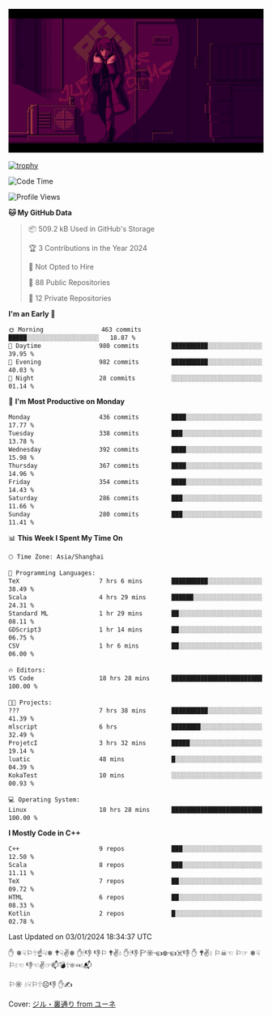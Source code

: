 ![](imgs/main.png)

[![trophy](https://github-profile-trophy.vercel.app/?username=NeilKleistGao&theme=dracula)](https://github.com/ryo-ma/github-profile-trophy)

<!--START_SECTION:waka-->
![Code Time](http://img.shields.io/badge/Code%20Time-501%20hrs%2044%20mins-blue)

![Profile Views](http://img.shields.io/badge/Profile%20Views-0-blue)

**🐱 My GitHub Data** 

> 📦 509.2 kB Used in GitHub's Storage 
 > 
> 🏆 3 Contributions in the Year 2024
 > 
> 🚫 Not Opted to Hire
 > 
> 📜 88 Public Repositories 
 > 
> 🔑 12 Private Repositories 
 > 
**I'm an Early 🐤** 

```text
🌞 Morning                463 commits         █████░░░░░░░░░░░░░░░░░░░░   18.87 % 
🌆 Daytime                980 commits         ██████████░░░░░░░░░░░░░░░   39.95 % 
🌃 Evening                982 commits         ██████████░░░░░░░░░░░░░░░   40.03 % 
🌙 Night                  28 commits          ░░░░░░░░░░░░░░░░░░░░░░░░░   01.14 % 
```
📅 **I'm Most Productive on Monday** 

```text
Monday                   436 commits         ████░░░░░░░░░░░░░░░░░░░░░   17.77 % 
Tuesday                  338 commits         ███░░░░░░░░░░░░░░░░░░░░░░   13.78 % 
Wednesday                392 commits         ████░░░░░░░░░░░░░░░░░░░░░   15.98 % 
Thursday                 367 commits         ████░░░░░░░░░░░░░░░░░░░░░   14.96 % 
Friday                   354 commits         ████░░░░░░░░░░░░░░░░░░░░░   14.43 % 
Saturday                 286 commits         ███░░░░░░░░░░░░░░░░░░░░░░   11.66 % 
Sunday                   280 commits         ███░░░░░░░░░░░░░░░░░░░░░░   11.41 % 
```


📊 **This Week I Spent My Time On** 

```text
🕑︎ Time Zone: Asia/Shanghai

💬 Programming Languages: 
TeX                      7 hrs 6 mins        ██████████░░░░░░░░░░░░░░░   38.49 % 
Scala                    4 hrs 29 mins       ██████░░░░░░░░░░░░░░░░░░░   24.31 % 
Standard ML              1 hr 29 mins        ██░░░░░░░░░░░░░░░░░░░░░░░   08.11 % 
GDScript3                1 hr 14 mins        ██░░░░░░░░░░░░░░░░░░░░░░░   06.75 % 
CSV                      1 hr 6 mins         ██░░░░░░░░░░░░░░░░░░░░░░░   06.00 % 

🔥 Editors: 
VS Code                  18 hrs 28 mins      █████████████████████████   100.00 % 

🐱‍💻 Projects: 
???                      7 hrs 38 mins       ██████████░░░░░░░░░░░░░░░   41.39 % 
mlscript                 6 hrs               ████████░░░░░░░░░░░░░░░░░   32.49 % 
ProjetcI                 3 hrs 32 mins       █████░░░░░░░░░░░░░░░░░░░░   19.14 % 
luatic                   48 mins             █░░░░░░░░░░░░░░░░░░░░░░░░   04.39 % 
KokaTest                 10 mins             ░░░░░░░░░░░░░░░░░░░░░░░░░   00.93 % 

💻 Operating System: 
Linux                    18 hrs 28 mins      █████████████████████████   100.00 % 
```

**I Mostly Code in C++** 

```text
C++                      9 repos             ███░░░░░░░░░░░░░░░░░░░░░░   12.50 % 
Scala                    8 repos             ███░░░░░░░░░░░░░░░░░░░░░░   11.11 % 
TeX                      7 repos             ██░░░░░░░░░░░░░░░░░░░░░░░   09.72 % 
HTML                     6 repos             ██░░░░░░░░░░░░░░░░░░░░░░░   08.33 % 
Kotlin                   2 repos             █░░░░░░░░░░░░░░░░░░░░░░░░   02.78 % 
```




 Last Updated on 03/01/2024 18:34:37 UTC
<!--END_SECTION:waka-->

✋ ❄☟⚐🕆☝☟❄ 🕈☟✌❄ ✋🕯👎 👎⚐ 🕈✌💧 ✋🕯👎 🏱☼☜❄☜☠👎 ✋ 🕈✌💧 ⚐☠☜ ⚐☞ ❄☟⚐💧☜ 👎☜✌☞📫💣🕆❄☜💧📬

⚐☼ 💧☟⚐🕆☹👎 ✋✍

Cover: [ジル・裏通り from ユーネ](https://www.pixiv.net/artworks/62127066)
